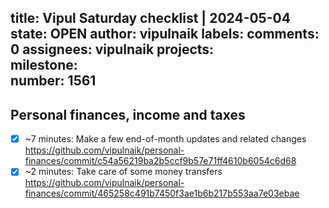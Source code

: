 title:	Vipul Saturday checklist | 2024-05-04
state:	OPEN
author:	vipulnaik
labels:	
comments:	0
assignees:	vipulnaik
projects:	
milestone:	
number:	1561
--
## Personal finances, income and taxes

- [x] ~7 minutes: Make a few end-of-month updates and related changes https://github.com/vipulnaik/personal-finances/commit/c54a56219ba2b5ccf9b57e71ff4610b6054c6d68
- [x] ~2 minutes: Take care of some money transfers https://github.com/vipulnaik/personal-finances/commit/465258c491b7450f3ae1b6b217b553aa7e03ebae
